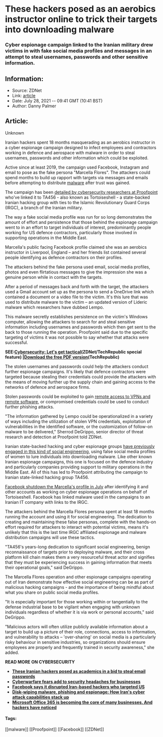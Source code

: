 # These hackers posed as an aerobics instructor online to trick their targets into downloading malware
### Cyber espionage campaign linked to the Iranian military drew victims in with fake social media profiles and messages in an attempt to steal usernames, passwords and other sensitive information.

## Information:
+ Source: ZDNet
+ Link: [article](https://www.zdnet.com/article/these-hackers-posed-as-an-aerobics-instructor-online-to-trick-their-targets-into-downloading-malware/)
+ Date: July 28, 2021 -- 09:41 GMT (10:41 BST)
+ Author: Danny Palmer


## Article:
Unknown

Iranian hackers spent 18 months masquerading as an aerobics instructor in a cyber espionage campaign designed to infect employees and contractors working in defence and aerospace with malware in order to steal usernames, passwords and other information which could be exploited.

Active since at least 2019, the campaign used Facebook, Instagram and email to pose as the fake persona "Marcella Flores". The attackers could spend months to build up rapport with targets via messages and emails before attempting to distribute [malware](https://www.zdnet.com/article/what-is-malware-everything-you-need-to-know-about-viruses-trojans-and-malicious-software/) after trust was gained. 

The campaign has been [detailed by cybersecurity researchers at Proofpoint](https://www.proofpoint.com/us/blog/threat-insight/i-knew-you-were-trouble-ta456-targets-defense-contractor-alluring-social-media) who've linked it to TA456 - also known as Tortoiseshell - a state-backed Iranian hacking group with ties to the Islamic Revolutionary Guard Corps (IRGC), a branch of the Iranian military. 

The way a fake social media profile was run for so long demonstrates the amount of effort and persistence that those behind the espionage campaign went to in an effort to target individuals of interest, predominantly people working for US defence contractors, particularly those involved in supporting operations in the Middle East.

Marcella's public facing Facebook profile claimed she was an aerobics instructor in Liverpool, England – and her friends list contained several people identifying as defence contractors on their profiles. 

The attackers behind the fake persona used email, social media profiles, photos and even flirtatious messages to give the impression she was a genuine person while in contact with the targets. 

After a period of messages back and forth with the target, the attackers used a Gmail account set up as the persona to send a OneDrive link which contained a document or a video file to the victim. It's this lure that was used to distribute malware to the victim – an updated version of Lideric malware which researchers have dubbed Lempo. 






This malware secretly establishes persistence on the victim's Windows computer, allowing the attackers to search for and steal sensitive information including usernames and passwords which then get sent to the back to those running the operation. Proofpoint said due to the specific targeting of victims it was not possible to say whether that attacks were successful.

**SEE:**[**Cybersecurity: Let's get tactical**](https://www.zdnet.com/topic/cybersecurity-lets-get-tactical/)**(ZDNet/TechRepublic special feature) |**[**Download the free PDF version**](https://www.techrepublic.com/resource-library/whitepapers/cybersecurity-let-s-get-tactical-free-pdf/?ftag=CMG-01-10aaa1b)**(TechRepublic)**

The stolen usernames and passwords could help the attackers conduct further espionage campaigns. It's likely that defence contractors were targeted because stealing their credentials could provide the attackers with the means of moving further up the supply chain and gaining access to the networks of defence and aerospace firms. 

Stolen passwords could be exploited to gain [remote access to VPNs and remote software](https://www.zdnet.com/article/big-jump-in-rdp-attacks-as-hackers-target-staff-working-from-home/), or compromised credentials could be used to conduct further phishing attacks.

"The information gathered by Lempo could be operationalized in a variety of ways including the utilization of stolen VPN credentials, exploitation of vulnerabilities in the identified software, or the customization of follow-on malware to be delivered," Sherrod DeGrippo, senior director of threat research and detection at Proofpoint told ZDNet.   

Iranian state-backed hacking and cyber espionage groups [have previously engaged in this kind of social engineering](https://www.zdnet.com/article/how-these-fake-facebook-and-linkedin-profiles-tricked-people-into-friending-state-backed-hackers/), using false social media profiles of women to lure individuals into downloading malware. Like other known Iranian espionage campaigns, this one is focused on the defence industry and particularly companies providing support to military operations in the Middle East. All of this has led to Proofpoint attributing the campaign to Iranian state-linked hacking group TA456. 

[Facebook shutdown the Marcella's profile in July](https://www.zdnet.com/article/facebook-says-it-disrupted-iranian-hacking-campaign-tied-to-tortoiseshell-gang/) after identifying it and other accounts as working on cyber espionage operations on behalf of Tortoiseshell. Facebook has linked malware used in the campaigns to an Iranian IT company with links to the IRGC. 

The attackers behind the Marcella Flores persona spent at least 18 months running the account and using it for social engineering. The dedication to creating and maintaining these false personas, complete with the hands-on effort required for attackers to interact with potential victims, means it's unlikely that this is the last time IRGC affiliated espionage and malware distribution campaigns will use these tactics.

"TA456's years-long dedication to significant social engineering, benign reconnaissance of targets prior to deploying malware, and their cross platform kill chain makes them a very resourceful threat actor and signifies that they must be experiencing success in gaining information that meets their operational goals," said DeGrippo.

The Marcella Flores operation and other espionage campaigns operating out of Iran demonstrate how effective social engineering can be as part of malicious hacking campaigns - and the importance of being mindful about what you share on public social media profiles.

"It is especially important for those working within or tangentially to the defense industrial base to be vigilant when engaging with unknown individuals regardless of whether it is via work or personal accounts," said DeGrippo.

"Malicious actors will often utilize publicly available information about a target to build up a picture of their role, connections, access to information, and vulnerability to attacks – 'over-sharing' on social media is a particularly risky behaviour in sensitive industries, so organizations should ensure employees are properly and frequently trained in security awareness," she added.

**READ MORE ON CYBERSECURITY**

* [**These Iranian hackers posed as academics in a bid to steal email passwords**](https://www.zdnet.com/article/these-iranian-hackers-posed-as-academics-in-a-bid-to-steal-email-passwords/)
* [**Cyberwarfare fears add to security headaches for businesses**](https://www.zdnet.com/article/cyberwarfare-fears-add-to-security-headaches-for-businesses/)
* [**Facebook says it disrupted Iran-based hackers who targeted US**](https://www.cnet.com/tech/services-and-software/facebook-says-it-disrupted-iran-based-hackers-who-targeted-us/)
* [**Disk-wiping malware, phishing and espionage: How Iran's cyber attack capabilities stack up**](https://www.zdnet.com/article/hard-disk-wiping-malware-phishing-and-espionage-how-irans-cyber-capabilities-stack-up/)
* [**Microsoft Office 365 is becoming the core of many businesses. And hackers have noticed**](https://www.zdnet.com/article/microsoft-office-365-is-becoming-the-core-of-many-businesses-and-hackers-have-noticed/)





#### Tags:
[[malware]] [[Proofpoint]] [[Facebook]] [[ZDNet]]
